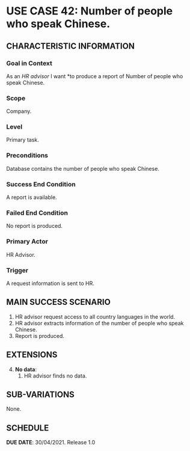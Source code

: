 # USE CASE 42: Number of people who speak Chinese.


## CHARACTERISTIC INFORMATION

### Goal in Context

As an *HR advisor* I want *to produce a report of Number of people who speak Chinese.

### Scope

Company.

### Level

Primary task.

### Preconditions

Database contains the number of people who speak Chinese.

### Success End Condition

A report is available.

### Failed End Condition

No report is produced.

### Primary Actor

HR Advisor.

### Trigger

A request information is sent to HR.

## MAIN SUCCESS SCENARIO

1. HR advisor request access to all country languages in the world.
2. HR advisor extracts information of the number of people who speak Chinese.
3. Report is produced.

## EXTENSIONS

4. **No data**:
    1. HR advisor finds no data.

## SUB-VARIATIONS

None.

## SCHEDULE

**DUE DATE**: 30/04/2021.
Release 1.0
